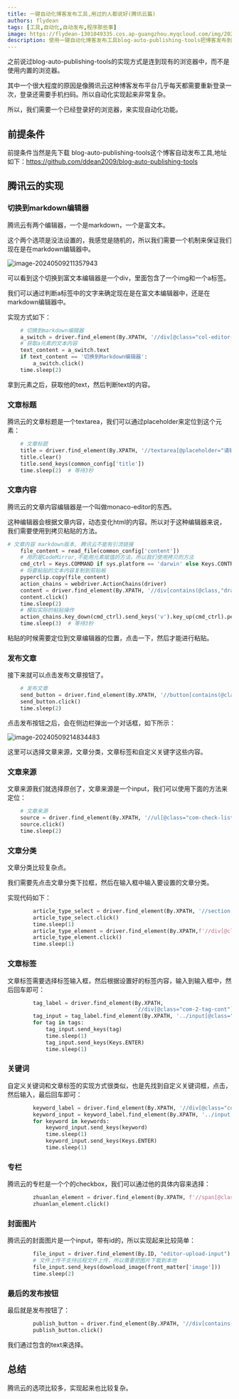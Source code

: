 ```yaml
---
title: 一键自动化博客发布工具,用过的人都说好(腾讯云篇)
authors: flydean
tags: [工具,自动化,自动发布,程序那些事]
image: https://flydean-1301049335.cos.ap-guangzhou.myqcloud.com/img/202405092114691.png
description: 使用一键自动化博客发布工具blog-auto-publishing-tools把博客发布到腾讯云上。
---
```


之前说过blog-auto-publishing-tools的实现方式是连到现有的浏览器中，而不是使用内置的浏览器。

其中一个很大程度的原因是像腾讯云这种博客发布平台几乎每天都需要重新登录一次，登录还需要手机扫码。所以自动化实现起来非常复杂。

所以，我们需要一个已经登录好的浏览器，来实现自动化功能。

## 前提条件

前提条件当然是先下载 blog-auto-publishing-tools这个博客自动发布工具,地址如下：https://github.com/ddean2009/blog-auto-publishing-tools

## 腾讯云的实现

<!-- truncate -->



### 切换到markdown编辑器

腾讯云有两个编辑器，一个是markdown，一个是富文本。

这个两个选项是没法设置的，我感觉是随机的，所以我们需要一个机制来保证我们现在是在markdown编辑器中。

![image-20240509211357943](https://flydean-1301049335.cos.ap-guangzhou.myqcloud.com/img/202405092114691.png)

可以看到这个切换到富文本编辑器是一个div，里面包含了一个img和一个a标签。

我们可以通过判断a标签中的文字来确定现在是在富文本编辑器中，还是在markdown编辑器中。

实现方式如下：

```python
    # 切换到markdown编辑器
    a_switch = driver.find_element(By.XPATH, '//div[@class="col-editor-switch"]//a')
    # 获取a元素的文本内容
    text_content = a_switch.text
    if text_content == '切换到Markdown编辑器':
        a_switch.click()
    time.sleep(2)
```

拿到元素之后，获取他的text，然后判断text的内容。

### 文章标题

腾讯云的文章标题是一个textarea，我们可以通过placeholder来定位到这个元素：

```python
    # 文章标题
    title = driver.find_element(By.XPATH, '//textarea[@placeholder="请输入标题"]')
    title.clear()
    title.send_keys(common_config['title'])
    time.sleep(2)  # 等待3秒
```

### 文章内容

腾讯云的文章内容编辑器是一个叫做monaco-editor的东西。

这种编辑器会根据文章内容，动态变化html的内容。所以对于这种编辑器来说，我们需要使用到拷贝粘贴的方法。

```python
# 文章内容 markdown版本, 腾讯云不能有引流链接
    file_content = read_file(common_config['content'])
    # 用的是CodeMirror,不能用元素赋值的方法，所以我们使用拷贝的方法
    cmd_ctrl = Keys.COMMAND if sys.platform == 'darwin' else Keys.CONTROL
    # 将要粘贴的文本内容复制到剪贴板
    pyperclip.copy(file_content)
    action_chains = webdriver.ActionChains(driver)
    content = driver.find_element(By.XPATH, '//div[contains(@class,"draft-markdown-editor")]//div[@class="view-line"]')
    content.click()
    time.sleep(2)
    # 模拟实际的粘贴操作
    action_chains.key_down(cmd_ctrl).send_keys('v').key_up(cmd_ctrl).perform()
    time.sleep(3)  # 等待3秒
```

粘贴的时候需要定位到文章编辑器的位置，点击一下，然后才能进行粘贴。

### 发布文章

接下来就可以点击发布文章按钮了。

```python
    # 发布文章
    send_button = driver.find_element(By.XPATH, '//button[contains(@class, "c-btn") and contains(text(),"发布")]')
    send_button.click()
    time.sleep(2)
```

点击发布按钮之后，会在侧边栏弹出一个对话框，如下所示：

![image-20240509214834483](https://flydean-1301049335.cos.ap-guangzhou.myqcloud.com/img/202405092148341.png)

这里可以选择文章来源，文章分类，文章标签和自定义关键字这些内容。

### 文章来源

文章来源我们就选择原创了，文章来源是一个input，我们可以使用下面的方法来定位：

```python
    # 文章来源
    source = driver.find_element(By.XPATH, '//ul[@class="com-check-list"]/li/label/span[contains(text(),"原创")]')
    source.click()
    time.sleep(2)
```

### 文章分类

文章分类比较复杂点。

我们需要先点击文章分类下拉框，然后在输入框中输入要设置的文章分类。

实现代码如下：

```python
        article_type_select = driver.find_element(By.XPATH, '//section[@class="col-editor-sidebar publish"]//div[@class="tea-dropdown col-editor-classify is-expanded"]/div')
        article_type_select.click()
        time.sleep(1)
        article_type_element = driver.find_element(By.XPATH,f'//div[@class="tea-dropdown-box"]//ul//li//label//span[text()="{article_type}"]')
        article_type_element.click()
        time.sleep(1)
```



### 文章标签

文章标签需要选择标签输入框，然后根据设置好的标签内容，输入到输入框中，然后回车即可：

```python
        tag_label = driver.find_element(By.XPATH,
                                        '//div[@class="com-2-tag-cont"]/label[contains(text(),"搜索并选择合适的标签")]')
        tag_input = tag_label.find_element(By.XPATH, '../input[@class="com-2-tag-input"]')
        for tag in tags:
            tag_input.send_keys(tag)
            time.sleep(1)
            tag_input.send_keys(Keys.ENTER)
            time.sleep(1)
```

### 关键词

自定义关键词和文章标签的实现方式很类似，也是先找到自定义关键词框，点击，然后输入，最后回车即可：

```python
        keyword_label = driver.find_element(By.XPATH, '//div[@class="com-2-tag-cont"]/label[contains(text(),"最多5个关键词")]')
        keyword_input = keyword_label.find_element(By.XPATH, '../input[@class="com-2-tag-input"]')
        for keyword in keywords:
            keyword_input.send_keys(keyword)
            time.sleep(1)
            keyword_input.send_keys(Keys.ENTER)
            time.sleep(1)
```

### 专栏

腾讯云的专栏是一个个的checkbox，我们可以通过他的具体内容来选择：

```python
        zhuanlan_element = driver.find_element(By.XPATH, f'//span[@class="col-editor-create-name" and contains(text(),"{zhuanlan}")]')
        zhuanlan_element.click()
```

### 封面图片

腾讯云的封面图片是一个input，带有id的，所以实现起来比较简单：

```python
        file_input = driver.find_element(By.ID, "editor-upload-input")
        # 文件上传不支持远程文件上传，所以需要把图片下载到本地
        file_input.send_keys(download_image(front_matter['image']))
        time.sleep(2)
```

### 最后的发布按钮

最后就是发布按钮了：

```python
        publish_button = driver.find_element(By.XPATH, '//div[contains(@class,"block c-btn") and contains(text(),"确认发布")]')
        publish_button.click()
```

我们通过包含的text来选择。

## 总结

腾讯云的选项比较多，实现起来也比较复杂。

